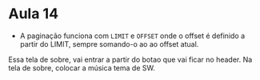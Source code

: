 # Aula 14

* A paginação funciona com `LIMIT` e `OFFSET` onde o offset é definido a partir do LIMIT, sempre somando-o ao ao offset atual.


Essa tela de sobre, vai entrar a partir do botao que vai ficar no header.
Na tela de sobre, colocar a música tema de SW.